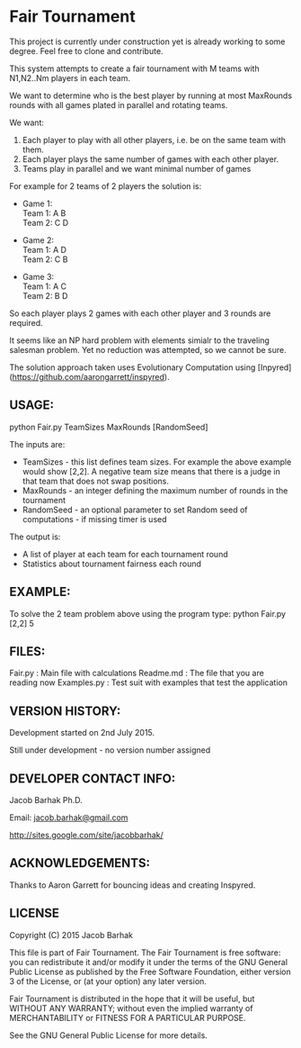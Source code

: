 Fair Tournament 
===============
This project is currently under construction yet is already working to some degree. Feel free to clone and contribute.

This system attempts to create a fair tournament with M teams with N1,N2..Nm players in each team.

We want to determine who is the best player by running at most MaxRounds rounds with all games plated in parallel and rotating teams.

We want: 
 1. Each player to play with all other players, i.e. be on the same team with them. 
 2. Each player plays the same number of games with each other player. 
 3. Teams play in parallel and we want minimal number of games

For example for 2 teams of 2 players the solution is:

* Game 1:  
 Team 1: A B  
 Team 2: C D  

* Game 2:  
 Team 1: A D  
 Team 2: C B  

* Game 3:  
 Team 1: A C  
 Team 2: B D  

So each player plays 2 games with each other player and 3 rounds are required. 

It seems like an NP hard problem with elements simialr to the traveling salesman problem. Yet no reduction was attempted, so we cannot be sure.

The solution approach taken uses Evolutionary Computation using [Inpyred] (https://github.com/aarongarrett/inspyred).




USAGE:
------
python Fair.py TeamSizes MaxRounds [RandomSeed]

The inputs are:
* TeamSizes - this list defines team sizes. For example the above example would show [2,2]. A negative team size means that there is a judge in that team that does not swap positions.
* MaxRounds - an integer defining the maximum number of rounds in the tournament
* RandomSeed - an optional parameter to set Random seed of computations - if missing timer is used


The output is:
* A list of player at each team for each tournament round
* Statistics about tournament fairness each round

EXAMPLE:
--------
To solve the 2 team problem above using the program type:
python Fair.py [2,2] 5


FILES:
------
Fair.py : Main file with calculations
Readme.md : The file that you are reading now
Examples.py : Test suit with examples that test the application


VERSION HISTORY:
----------------
Development started on 2nd July 2015.

Still under development - no version number assigned


DEVELOPER CONTACT INFO:
-----------------------

Jacob Barhak Ph.D.

Email: jacob.barhak@gmail.com

http://sites.google.com/site/jacobbarhak/



ACKNOWLEDGEMENTS:
-----------------
Thanks to Aaron Garrett for bouncing ideas and creating Inspyred.


LICENSE
-------

Copyright (C) 2015 Jacob Barhak
 
This file is part of Fair Tournament. The Fair Tournament is free software: you can redistribute it and/or modify it under the terms of the GNU General Public License as published by the Free Software Foundation, either version 3 of the License, or (at your option) any later version.

Fair Tournament is distributed in the hope that it will be useful, but WITHOUT ANY WARRANTY; without even the implied warranty of MERCHANTABILITY or FITNESS FOR A PARTICULAR PURPOSE.

See the GNU General Public License for more details.





